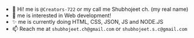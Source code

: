 - 👋 Hi! me is `@Creators-722` or my call me Shubhojeet ch. (my real name)
- 👀 me is interested in Web development!
- ✨ me is currently doing HTML, CSS, JSON, JS and NODE.JS
- 📫 Reach me at `shubhojeet.ch@gmail.com` or `shubhojeet.s.c@gmail.com`

<!---
Creators-722/Creators-722 is a ✨ special ✨ repository as its `README.md` (dis file) appears on you're GitHub profile.
You can click teh Preview link to take a look at you're changes.
--->
